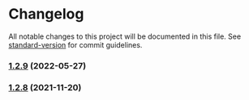 # Changelog

All notable changes to this project will be documented in this file. See [standard-version](https://github.com/conventional-changelog/standard-version) for commit guidelines.

### [1.2.9](https://github.com/thinkkoa/koatty_static/compare/v1.2.8...v1.2.9) (2022-05-27)

### [1.2.8](https://github.com/thinkkoa/koatty_static/compare/v1.2.6...v1.2.8) (2021-11-20)
